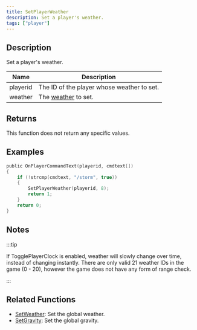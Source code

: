 ```yaml
---
title: SetPlayerWeather
description: Set a player's weather.
tags: ["player"]
---
```


## Description

Set a player's weather.

| Name     | Description                                    |
| -------- | ---------------------------------------------- |
| playerid | The ID of the player whose weather to set.     |
| weather  | The [weather](../resources/weatherid) to set.  |

## Returns

This function does not return any specific values.

## Examples

```c
public OnPlayerCommandText(playerid, cmdtext[])
{
    if (!strcmp(cmdtext, "/storm", true))
    {
        SetPlayerWeather(playerid, 8);
        return 1;
    }
    return 0;
}
```

## Notes

:::tip

If TogglePlayerClock is enabled, weather will slowly change over time, instead of changing instantly. There are only valid 21 weather IDs in the game (0 - 20), however the game does not have any form of range check.

:::

## Related Functions

- [SetWeather](SetWeather): Set the global weather.
- [SetGravity](SetGravity): Set the global gravity.
